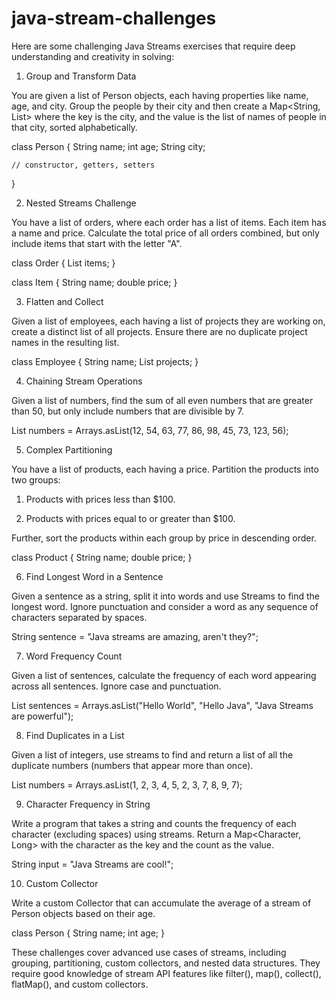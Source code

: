 # java-stream-challenges

Here are some challenging Java Streams exercises that require deep understanding and creativity in solving:

1. Group and Transform Data

You are given a list of Person objects, each having properties like name, age, and city. Group the people by their city and then create a Map<String, List<String>> where the key is the city, and the value is the list of names of people in that city, sorted alphabetically.

class Person {
    String name;
    int age;
    String city;

    // constructor, getters, setters
}

2. Nested Streams Challenge

You have a list of orders, where each order has a list of items. Each item has a name and price. Calculate the total price of all orders combined, but only include items that start with the letter "A".

class Order {
    List<Item> items;
}

class Item {
    String name;
    double price;
}

3. Flatten and Collect

Given a list of employees, each having a list of projects they are working on, create a distinct list of all projects. Ensure there are no duplicate project names in the resulting list.

class Employee {
    String name;
    List<String> projects;
}

4. Chaining Stream Operations

Given a list of numbers, find the sum of all even numbers that are greater than 50, but only include numbers that are divisible by 7.

List<Integer> numbers = Arrays.asList(12, 54, 63, 77, 86, 98, 45, 73, 123, 56);

5. Complex Partitioning

You have a list of products, each having a price. Partition the products into two groups:

1. Products with prices less than $100.


2. Products with prices equal to or greater than $100.



Further, sort the products within each group by price in descending order.

class Product {
    String name;
    double price;
}

6. Find Longest Word in a Sentence

Given a sentence as a string, split it into words and use Streams to find the longest word. Ignore punctuation and consider a word as any sequence of characters separated by spaces.

String sentence = "Java streams are amazing, aren't they?";

7. Word Frequency Count

Given a list of sentences, calculate the frequency of each word appearing across all sentences. Ignore case and punctuation.

List<String> sentences = Arrays.asList("Hello World", "Hello Java", "Java Streams are powerful");

8. Find Duplicates in a List

Given a list of integers, use streams to find and return a list of all the duplicate numbers (numbers that appear more than once).

List<Integer> numbers = Arrays.asList(1, 2, 3, 4, 5, 2, 3, 7, 8, 9, 7);

9. Character Frequency in String

Write a program that takes a string and counts the frequency of each character (excluding spaces) using streams. Return a Map<Character, Long> with the character as the key and the count as the value.

String input = "Java Streams are cool!";

10. Custom Collector

Write a custom Collector that can accumulate the average of a stream of Person objects based on their age.

class Person {
    String name;
    int age;
}

These challenges cover advanced use cases of streams, including grouping, partitioning, custom collectors, and nested data structures. They require good knowledge of stream API features like filter(), map(), collect(), flatMap(), and custom collectors.

